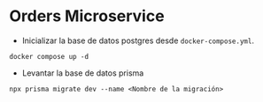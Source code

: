 


# Orders Microservice

- Inicializar la base de datos postgres desde `docker-compose.yml`.
```
docker compose up -d
```
- Levantar la base de datos prisma
```
npx prisma migrate dev --name <Nombre de la migración>
```
